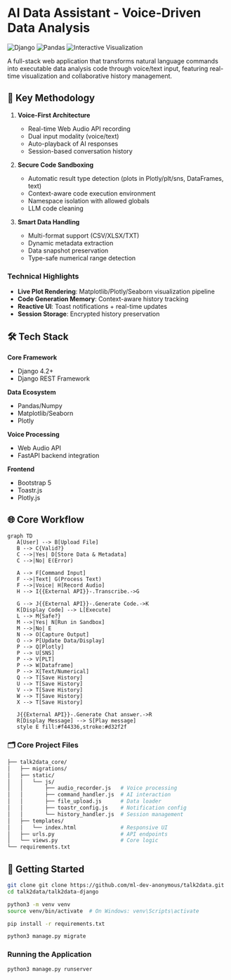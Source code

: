 ﻿# AI Data Assistant - Voice-Driven Data Analysis

![Django](https://img.shields.io/badge/django-4.2+-green.svg)
![Pandas](https://img.shields.io/badge/pandas-2.0+-blue.svg)
![Interactive Visualization](https://img.shields.io/badge/visualization-matplotlib%7Cseaborn%7Cplotly-orange.svg)

A full-stack web application that transforms natural language commands into executable data analysis code through voice/text input, featuring real-time visualization and collaborative history management.

## 🚀 Key Methodology

1. **Voice-First Architecture**  
   - Real-time Web Audio API recording
   - Dual input modality (voice/text)
   - Auto-playback of AI responses
   - Session-based conversation history

2. **Secure Code Sandboxing**  
   - Automatic result type detection (plots in Plotly/plt/sns, DataFrames, text)
   - Context-aware code execution environment
   - Namespace isolation with allowed globals
   - LLM code cleaning

3. **Smart Data Handling**  
   - Multi-format support (CSV/XLSX/TXT)
   - Dynamic metadata extraction
   - Data snapshot preservation
   - Type-safe numerical range detection

### Technical Highlights
- **Live Plot Rendering**: Matplotlib/Plotly/Seaborn visualization pipeline
- **Code Generation Memory**: Context-aware history tracking
- **Reactive UI**: Toast notifications + real-time updates
- **Session Storage**: Encrypted history preservation

## 🛠 Tech Stack

**Core Framework**  
- Django 4.2+
- Django REST Framework

**Data Ecosystem**  
- Pandas/Numpy
- Matplotlib/Seaborn
- Plotly

**Voice Processing**  
- Web Audio API
- FastAPI backend integration

**Frontend**  
- Bootstrap 5
- Toastr.js
- Plotly.js

## 🌐 Core Workflow

 ```mermaid
graph TD
    A[User] --> B[Upload File]
    B --> C{Valid?}
    C -->|Yes| D[Store Data & Metadata]
    C -->|No| E(Error)
    
    A --> F[Command Input]
    F -->|Text| G(Process Text)
    F -->|Voice| H[Record Audio]
    H --> I{{External API}}-.Transcribe.->G
    
    G --> J{{External API}}-.Generate Code.->K
    K[Display Code] --> L[Execute]
    L --> M{Safe?}
    M -->|Yes| N[Run in Sandbox]
    M -->|No| E
    N --> O[Capture Output]
    O --> P[Update Data/Display]
    P --> Q[Plotly]
    P --> U[SNS]
    P --> V[PLT]
    P --> W[Dataframe]
    P --> X[Text/Numerical]
    Q --> T[Save History]
    U --> T[Save History]
    V --> T[Save History]
    W --> T[Save History]
    X --> T[Save History]
    
    J{{External API}}-.Generate Chat answer.->R
    R[Display Message] --> S[Play message]
    style E fill:#f44336,stroke:#d32f2f
```

### 🗂 Core Project Files

``` bash
├── talk2data_core/
│   ├── migrations/
│   ├── static/
│   │   └── js/
│   │       ├── audio_recorder.js   # Voice processing
│   │       ├── command_handler.js  # AI interaction
│   │       ├── file_upload.js      # Data loader 
│   │       ├── toastr_config.js    # Notification config
│   │       └── history_handler.js  # Session management
│   ├── templates/
│   │   └── index.html              # Responsive UI
│   ├── urls.py                     # API endpoints
│   └── views.py                    # Core logic
└── requirements.txt
```

## 🚀 Getting Started

```bash
git clone git clone https://github.com/ml-dev-anonymous/talk2data.git
cd talk2data/talk2data-django

python3 -m venv venv
source venv/bin/activate  # On Windows: venv\Scripts\activate

pip install -r requirements.txt

python3 manage.py migrate
```

### Running the Application
```bash
python3 manage.py runserver
```
